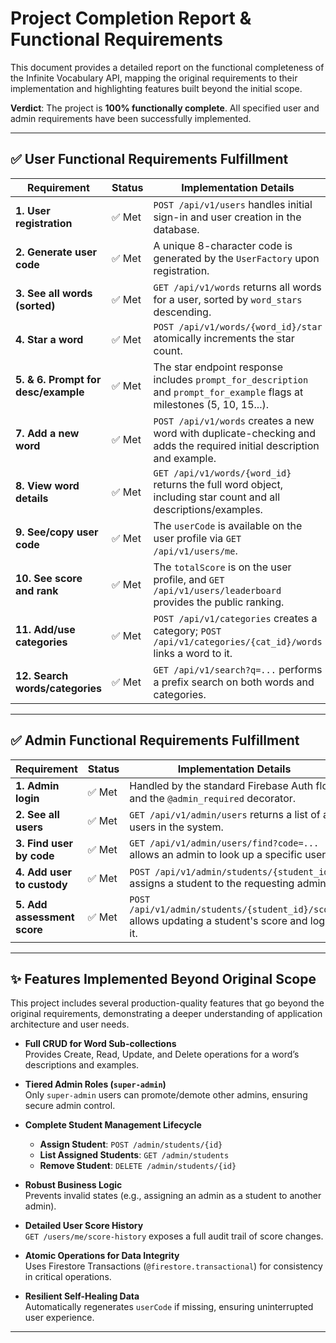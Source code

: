 # Project Completion Report & Functional Requirements

This document provides a detailed report on the functional completeness of the Infinite Vocabulary API, mapping the original requirements to their implementation and highlighting features built beyond the initial scope.

**Verdict**: The project is **100% functionally complete**. All specified user and admin requirements have been successfully implemented.

---

## ✅ User Functional Requirements Fulfillment

| Requirement                         | Status | Implementation Details                                                                                                    |
| ----------------------------------- | ------ | ------------------------------------------------------------------------------------------------------------------------- |
| **1. User registration**            | ✅ Met | `POST /api/v1/users` handles initial sign-in and user creation in the database.                                           |
| **2. Generate user code**           | ✅ Met | A unique 8-character code is generated by the `UserFactory` upon registration.                                            |
| **3. See all words (sorted)**       | ✅ Met | `GET /api/v1/words` returns all words for a user, sorted by `word_stars` descending.                                      |
| **4. Star a word**                  | ✅ Met | `POST /api/v1/words/{word_id}/star` atomically increments the star count.                                                 |
| **5. & 6. Prompt for desc/example** | ✅ Met | The star endpoint response includes `prompt_for_description` and `prompt_for_example` flags at milestones (5, 10, 15...). |
| **7. Add a new word**               | ✅ Met | `POST /api/v1/words` creates a new word with duplicate-checking and adds the required initial description and example.    |
| **8. View word details**            | ✅ Met | `GET /api/v1/words/{word_id}` returns the full word object, including star count and all descriptions/examples.           |
| **9. See/copy user code**           | ✅ Met | The `userCode` is available on the user profile via `GET /api/v1/users/me`.                                               |
| **10. See score and rank**          | ✅ Met | The `totalScore` is on the user profile, and `GET /api/v1/users/leaderboard` provides the public ranking.                 |
| **11. Add/use categories**          | ✅ Met | `POST /api/v1/categories` creates a category; `POST /api/v1/categories/{cat_id}/words` links a word to it.                |
| **12. Search words/categories**     | ✅ Met | `GET /api/v1/search?q=...` performs a prefix search on both words and categories.                                         |

---

## ✅ Admin Functional Requirements Fulfillment

| Requirement                 | Status | Implementation Details                                                                          |
| --------------------------- | ------ | ----------------------------------------------------------------------------------------------- |
| **1. Admin login**          | ✅ Met | Handled by the standard Firebase Auth flow and the `@admin_required` decorator.                 |
| **2. See all users**        | ✅ Met | `GET /api/v1/admin/users` returns a list of all users in the system.                            |
| **3. Find user by code**    | ✅ Met | `GET /api/v1/admin/users/find?code=...` allows an admin to look up a specific user.             |
| **4. Add user to custody**  | ✅ Met | `POST /api/v1/admin/students/{student_id}` assigns a student to the requesting admin.           |
| **5. Add assessment score** | ✅ Met | `POST /api/v1/admin/students/{student_id}/score` allows updating a student's score and logs it. |

---

## ✨ Features Implemented Beyond Original Scope

This project includes several production-quality features that go beyond the original requirements, demonstrating a deeper understanding of application architecture and user needs.

- **Full CRUD for Word Sub-collections**  
  Provides Create, Read, Update, and Delete operations for a word’s descriptions and examples.

- **Tiered Admin Roles (`super-admin`)**  
  Only `super-admin` users can promote/demote other admins, ensuring secure admin control.

- **Complete Student Management Lifecycle**

  - **Assign Student**: `POST /admin/students/{id}`
  - **List Assigned Students**: `GET /admin/students`
  - **Remove Student**: `DELETE /admin/students/{id}`

- **Robust Business Logic**  
  Prevents invalid states (e.g., assigning an admin as a student to another admin).

- **Detailed User Score History**  
  `GET /users/me/score-history` exposes a full audit trail of score changes.

- **Atomic Operations for Data Integrity**  
  Uses Firestore Transactions (`@firestore.transactional`) for consistency in critical operations.

- **Resilient Self-Healing Data**  
  Automatically regenerates `userCode` if missing, ensuring uninterrupted user experience.

---
